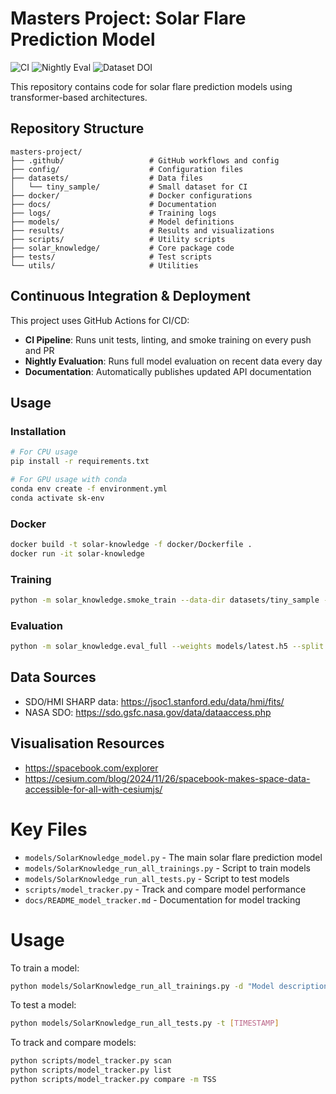 # Masters Project: Solar Flare Prediction Model

![CI](https://github.com/antanaszilinskas/masters-project/actions/workflows/ci.yml/badge.svg)
![Nightly Eval](https://github.com/antanaszilinskas/masters-project/actions/workflows/nightly.yml/badge.svg)
![Dataset DOI](https://zenodo.org/badge/DOI/10.5281/zenodo.0000000.svg)

This repository contains code for solar flare prediction models using transformer-based architectures.

## Repository Structure

```
masters-project/
├── .github/                   # GitHub workflows and config
├── config/                    # Configuration files
├── datasets/                  # Data files
│   └── tiny_sample/           # Small dataset for CI
├── docker/                    # Docker configurations
├── docs/                      # Documentation
├── logs/                      # Training logs
├── models/                    # Model definitions
├── results/                   # Results and visualizations
├── scripts/                   # Utility scripts
├── solar_knowledge/           # Core package code
├── tests/                     # Test scripts
└── utils/                     # Utilities
```

## Continuous Integration & Deployment

This project uses GitHub Actions for CI/CD:

- **CI Pipeline**: Runs unit tests, linting, and smoke training on every push and PR
- **Nightly Evaluation**: Runs full model evaluation on recent data every day
- **Documentation**: Automatically publishes updated API documentation

## Usage

### Installation

```bash
# For CPU usage
pip install -r requirements.txt

# For GPU usage with conda
conda env create -f environment.yml
conda activate sk-env
```

### Docker

```bash
docker build -t solar-knowledge -f docker/Dockerfile .
docker run -it solar-knowledge
```

### Training

```bash
python -m solar_knowledge.smoke_train --data-dir datasets/tiny_sample --epochs 1
```

### Evaluation

```bash
python -m solar_knowledge.eval_full --weights models/latest.h5 --split 2023-05:2025-04
```

## Data Sources

- SDO/HMI SHARP data: https://jsoc1.stanford.edu/data/hmi/fits/
- NASA SDO: https://sdo.gsfc.nasa.gov/data/dataaccess.php

## Visualisation Resources

- https://spacebook.com/explorer
- https://cesium.com/blog/2024/11/26/spacebook-makes-space-data-accessible-for-all-with-cesiumjs/

# Key Files

- `models/SolarKnowledge_model.py` - The main solar flare prediction model
- `models/SolarKnowledge_run_all_trainings.py` - Script to train models
- `models/SolarKnowledge_run_all_tests.py` - Script to test models
- `scripts/model_tracker.py` - Track and compare model performance
- `docs/README_model_tracker.md` - Documentation for model tracking

# Usage

To train a model:
```bash
python models/SolarKnowledge_run_all_trainings.py -d "Model description"
```

To test a model:
```bash
python models/SolarKnowledge_run_all_tests.py -t [TIMESTAMP]
```

To track and compare models:
```bash
python scripts/model_tracker.py scan
python scripts/model_tracker.py list
python scripts/model_tracker.py compare -m TSS
```

